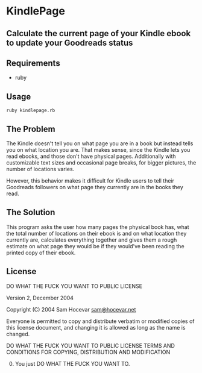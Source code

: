KindlePage
===

Calculate the current page of your Kindle ebook to update your Goodreads status
---

Requirements
---

* ruby

Usage
---

    ruby kindlepage.rb

The Problem
---

The Kindle doesn't tell you on what page you are in a book but instead tells you on what location you are. That makes sense, since the Kindle lets you read ebooks, and those don't have physical pages. Additionally with customizable text sizes and occasional page breaks, for bigger pictures, the number of locations varies.

However, this behavior makes it difficult for Kindle users to tell their Goodreads followers on what page they currently are in the books they read.

The Solution
---

This program asks the user how many pages the physical book has, what the total number of locations on their ebook is and on what location they currently are, calculates everything together and gives them a rough estimate on what page they would be if they would've been reading the printed copy of their ebook.

License
---
DO WHAT THE FUCK YOU WANT TO PUBLIC LICENSE

Version 2, December 2004

Copyright (C) 2004 Sam Hocevar <sam@hocevar.net>

Everyone is permitted to copy and distribute verbatim or modified
copies of this license document, and changing it is allowed as long
as the name is changed.

DO WHAT THE FUCK YOU WANT TO PUBLIC LICENSE
TERMS AND CONDITIONS FOR COPYING, DISTRIBUTION AND MODIFICATION

0. You just DO WHAT THE FUCK YOU WANT TO.